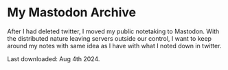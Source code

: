 # My Mastodon Archive

After I had deleted twitter, I moved my public notetaking to Mastodon. With the distributed nature leaving servers outside our control, I want to keep around my notes with same idea as I have with what I noted down in twitter. 

Last downloaded: Aug 4th 2024. 
